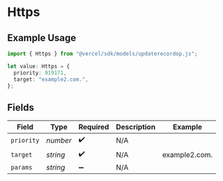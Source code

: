 # Https

## Example Usage

```typescript
import { Https } from "@vercel/sdk/models/updaterecordop.js";

let value: Https = {
  priority: 919171,
  target: "example2.com.",
};
```

## Fields

| Field              | Type               | Required           | Description        | Example            |
| ------------------ | ------------------ | ------------------ | ------------------ | ------------------ |
| `priority`         | *number*           | :heavy_check_mark: | N/A                |                    |
| `target`           | *string*           | :heavy_check_mark: | N/A                | example2.com.      |
| `params`           | *string*           | :heavy_minus_sign: | N/A                |                    |